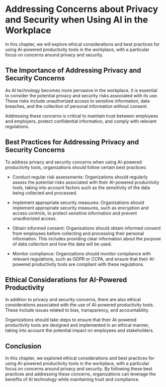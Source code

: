Addressing Concerns about Privacy and Security when Using AI in the Workplace
==========================================================================================================================================================================

In this chapter, we will explore ethical considerations and best practices for using AI-powered productivity tools in the workplace, with a particular focus on concerns around privacy and security.

The Importance of Addressing Privacy and Security Concerns
----------------------------------------------------------

As AI technology becomes more pervasive in the workplace, it is essential to consider the potential privacy and security risks associated with its use. These risks include unauthorized access to sensitive information, data breaches, and the collection of personal information without consent.

Addressing these concerns is critical to maintain trust between employees and employers, protect confidential information, and comply with relevant regulations.

Best Practices for Addressing Privacy and Security Concerns
-----------------------------------------------------------

To address privacy and security concerns when using AI-powered productivity tools, organizations should follow certain best practices:

* Conduct regular risk assessments: Organizations should regularly assess the potential risks associated with their AI-powered productivity tools, taking into account factors such as the sensitivity of the data being collected and processed.

* Implement appropriate security measures: Organizations should implement appropriate security measures, such as encryption and access controls, to protect sensitive information and prevent unauthorized access.

* Obtain informed consent: Organizations should obtain informed consent from employees before collecting and processing their personal information. This includes providing clear information about the purpose of data collection and how the data will be used.

* Monitor compliance: Organizations should monitor compliance with relevant regulations, such as GDPR or CCPA, and ensure that their AI-powered productivity tools are compliant with these regulations.

Ethical Considerations for AI-Powered Productivity
--------------------------------------------------

In addition to privacy and security concerns, there are also ethical considerations associated with the use of AI-powered productivity tools. These include issues related to bias, transparency, and accountability.

Organizations should take steps to ensure that their AI-powered productivity tools are designed and implemented in an ethical manner, taking into account the potential impact on employees and stakeholders.

Conclusion
----------

In this chapter, we explored ethical considerations and best practices for using AI-powered productivity tools in the workplace, with a particular focus on concerns around privacy and security. By following these best practices and addressing these concerns, organizations can leverage the benefits of AI technology while maintaining trust and compliance.
